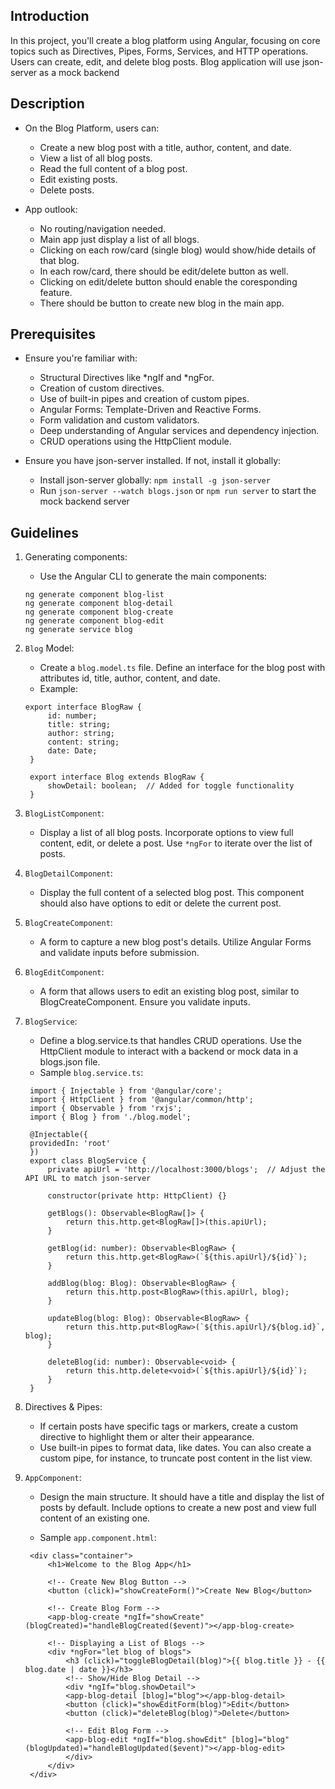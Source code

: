 ## Introduction

In this project, you'll create a blog platform using Angular, focusing on core topics such as Directives, Pipes, Forms, Services, and HTTP operations. Users can create, edit, and delete blog posts. Blog application will use json-server as a mock backend

## Description

- On the Blog Platform, users can:

  - Create a new blog post with a title, author, content, and date.
  - View a list of all blog posts.
  - Read the full content of a blog post.
  - Edit existing posts.
  - Delete posts.

- App outlook:
  - No routing/navigation needed.
  - Main app just display a list of all blogs.
  - Clicking on each row/card (single blog) would show/hide details of that blog.
  - In each row/card, there should be edit/delete button as well.
  - Clicking on edit/delete button should enable the coresponding feature.
  - There should be button to create new blog in the main app.

## Prerequisites

- Ensure you're familiar with:

  - Structural Directives like *ngIf and *ngFor.
  - Creation of custom directives.
  - Use of built-in pipes and creation of custom pipes.
  - Angular Forms: Template-Driven and Reactive Forms.
  - Form validation and custom validators.
  - Deep understanding of Angular services and dependency injection.
  - CRUD operations using the HttpClient module.

- Ensure you have json-server installed. If not, install it globally:
  - Install json-server globally: `npm install -g json-server`
  - Run `json-server --watch blogs.json` or `npm run server` to start the mock backend server

## Guidelines

1. Generating components:

   - Use the Angular CLI to generate the main components:

   ```
   ng generate component blog-list
   ng generate component blog-detail
   ng generate component blog-create
   ng generate component blog-edit
   ng generate service blog
   ```

2. `Blog` Model:

   - Create a `blog.model.ts` file. Define an interface for the blog post with attributes id, title, author, content, and date.
   - Example:

   ```
   export interface BlogRaw {
        id: number;
        title: string;
        author: string;
        content: string;
        date: Date;
    }

    export interface Blog extends BlogRaw {
        showDetail: boolean;  // Added for toggle functionality
    }

   ```

3. `BlogListComponent`:

   - Display a list of all blog posts. Incorporate options to view full content, edit, or delete a post. Use `*ngFor` to iterate over the list of posts.

4. `BlogDetailComponent`:

   - Display the full content of a selected blog post. This component should also have options to edit or delete the current post.

5. `BlogCreateComponent`:

   - A form to capture a new blog post's details. Utilize Angular Forms and validate inputs before submission.

6. `BlogEditComponent`:

   - A form that allows users to edit an existing blog post, similar to BlogCreateComponent. Ensure you validate inputs.

7. `BlogService`:

   - Define a blog.service.ts that handles CRUD operations. Use the HttpClient module to interact with a backend or mock data in a blogs.json file.
   - Sample `blog.service.ts`:

   ```
    import { Injectable } from '@angular/core';
    import { HttpClient } from '@angular/common/http';
    import { Observable } from 'rxjs';
    import { Blog } from './blog.model';

    @Injectable({
    providedIn: 'root'
    })
    export class BlogService {
        private apiUrl = 'http://localhost:3000/blogs';  // Adjust the API URL to match json-server

        constructor(private http: HttpClient) {}

        getBlogs(): Observable<BlogRaw[]> {
            return this.http.get<BlogRaw[]>(this.apiUrl);
        }

        getBlog(id: number): Observable<BlogRaw> {
            return this.http.get<BlogRaw>(`${this.apiUrl}/${id}`);
        }

        addBlog(blog: Blog): Observable<BlogRaw> {
            return this.http.post<BlogRaw>(this.apiUrl, blog);
        }

        updateBlog(blog: Blog): Observable<BlogRaw> {
            return this.http.put<BlogRaw>(`${this.apiUrl}/${blog.id}`, blog);
        }

        deleteBlog(id: number): Observable<void> {
            return this.http.delete<void>(`${this.apiUrl}/${id}`);
        }
    }
   ```

8. Directives & Pipes:

   - If certain posts have specific tags or markers, create a custom directive to highlight them or alter their appearance.
   - Use built-in pipes to format data, like dates. You can also create a custom pipe, for instance, to truncate post content in the list view.

9. `AppComponent`:

   - Design the main structure. It should have a title and display the list of posts by default. Include options to create a new post and view full content of an existing one.

   - Sample `app.component.html`:

   ```
    <div class="container">
        <h1>Welcome to the Blog App</h1>

        <!-- Create New Blog Button -->
        <button (click)="showCreateForm()">Create New Blog</button>

        <!-- Create Blog Form -->
        <app-blog-create *ngIf="showCreate" (blogCreated)="handleBlogCreated($event)"></app-blog-create>

        <!-- Displaying a List of Blogs -->
        <div *ngFor="let blog of blogs">
            <h3 (click)="toggleBlogDetail(blog)">{{ blog.title }} - {{ blog.date | date }}</h3>
            <!-- Show/Hide Blog Detail -->
            <div *ngIf="blog.showDetail">
            <app-blog-detail [blog]="blog"></app-blog-detail>
            <button (click)="showEditForm(blog)">Edit</button>
            <button (click)="deleteBlog(blog)">Delete</button>

            <!-- Edit Blog Form -->
            <app-blog-edit *ngIf="blog.showEdit" [blog]="blog" (blogUpdated)="handleBlogUpdated($event)"></app-blog-edit>
            </div>
        </div>
    </div>
   ```
